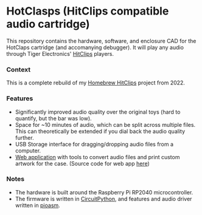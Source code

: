 # HotClasps (HitClips compatible audio cartridge)
This repository contains the hardware, software, and enclosure CAD for the HotClaps cartridge (and accomanying debugger). It will play any audio through Tiger Electronics' [HitClips](https://en.wikipedia.org/wiki/HitClips) players.

### Context 
This is a complete rebuild of my [Homebrew HitClips](https://hackaday.io/project/183495-homebrew-hitclips) project from 2022.

### Features
* Significantly improved audio quality over the original toys (hard to quantify, but the bar was low).
* Space for ~10 minutes of audio, which can be split across multiple files. This can theoretically be extended if you dial back the audio quality further.
* USB Storage interface for dragging/dropping audio files from a computer.
* [Web application](https://www.hotclasps.com) with tools to convert audio files and print custom artwork for the case. (Source code for web app [here](https://github.com/dupontgu/hc-webapp))

### Notes
* The hardware is built around the Raspberry Pi RP2040 microcontroller.
* The firmware is written in [CircuitPython](https://circuitpython.org/), and features and audio driver written in [pioasm](https://rp2040pio-docs.readthedocs.io/en/latest/pio-programs.html).
